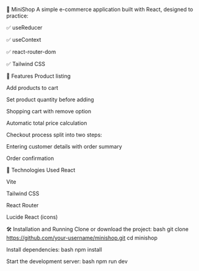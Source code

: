 🛒 MiniShop
A simple e-commerce application built with React, designed to practice:

✅ useReducer

✅ useContext

✅ react-router-dom

✅ Tailwind CSS

🚀 Features
Product listing

Add products to cart

Set product quantity before adding

Shopping cart with remove option

Automatic total price calculation

Checkout process split into two steps:

Entering customer details with order summary

Order confirmation

🧩 Technologies Used
React

Vite

Tailwind CSS

React Router

Lucide React (icons)

🛠️ Installation and Running
Clone or download the project:
bash
git clone https://github.com/your-username/minishop.git
cd minishop

Install dependencies:
bash
npm install

Start the development server:
bash
npm run dev

